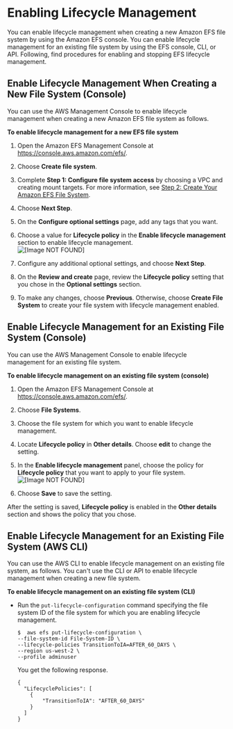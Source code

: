 # Enabling Lifecycle Management<a name="enable-lifecycle-management"></a>

You can enable lifecycle management when creating a new Amazon EFS file system by using the Amazon EFS console\. You can enable lifecycle management for an existing file system by using the EFS console, CLI, or API\. Following, find procedures for enabling and stopping EFS lifecycle management\.

## Enable Lifecycle Management When Creating a New File System \(Console\)<a name="enable-lifecycle-console-new-fs"></a>

You can use the AWS Management Console to enable lifecycle management when creating a new Amazon EFS file system as follows\.

**To enable lifecycle management for a new EFS file system**

1. Open the Amazon EFS Management Console at [https://console\.aws\.amazon\.com/efs/](https://console.aws.amazon.com/efs/)\.

1. Choose **Create file system**\.

1. Complete **Step 1: Configure file system access** by choosing a VPC and creating mount targets\. For more information, see [Step 2: Create Your Amazon EFS File System](gs-step-two-create-efs-resources.md)\. 

1. Choose **Next Step**\.

1. On the **Configure optional settings** page, add any tags that you want\.

1. Choose a value for **Lifecycle policy** in the **Enable lifecycle management** section to enable lifecycle management\.  
![\[Image NOT FOUND\]](http://docs.aws.amazon.com/efs/latest/ug/images/enable-lifecycle-mgt.png)

1. Configure any additional optional settings, and choose **Next Step**\.

1. On the **Review and create** page, review the **Lifecycle policy** setting that you chose in the **Optional settings** section\.

1.  To make any changes, choose **Previous**\. Otherwise, choose **Create File System** to create your file system with lifecycle management enabled\. 

## Enable Lifecycle Management for an Existing File System \(Console\)<a name="enable-lifecycle-console-ex-fs"></a>

You can use the AWS Management Console to enable lifecycle management for an existing file system\.

**To enable lifecycle management on an existing file system \(console\)**

1. Open the Amazon EFS Management Console at [https://console\.aws\.amazon\.com/efs/](https://console.aws.amazon.com/efs/)\.

1. Choose **File Systems**\.

1. Choose the file system for which you want to enable lifecycle management\.

1. Locate **Lifecycle policy** in **Other details**\. Choose **edit** to change the setting\. 

1.  In the **Enable lifecycle management** panel, choose the policy for **Lifecycle policy** that you want to apply to your file system\.   
![\[Image NOT FOUND\]](http://docs.aws.amazon.com/efs/latest/ug/images/enable-lm-existing.png)

1. Choose **Save** to save the setting\.

 After the setting is saved, **Lifecycle policy** is enabled in the **Other details** section and shows the policy that you chose\. 

## Enable Lifecycle Management for an Existing File System \(AWS CLI\)<a name="enable-lifecycle-cli"></a>

You can use the AWS CLI to enable lifecycle management on an existing file system, as follows\. You can't use the CLI or API to enable lifecycle management when creating a new file system\. 

**To enable lifecycle management on an existing file system \(CLI\)**
+ Run the `put-lifecycle-configuration` command specifying the file system ID of the file system for which you are enabling lifecycle management\.

  ```
  $  aws efs put-lifecycle-configuration \
  --file-system-id File-System-ID \
  --lifecycle-policies TransitionToIA=AFTER_60_DAYS \
  --region us-west-2 \
  --profile adminuser
  ```

  You get the following response\.

  ```
  {
    "LifecyclePolicies": [
      {
          "TransitionToIA": "AFTER_60_DAYS"
      }
    ]
  }
  ```